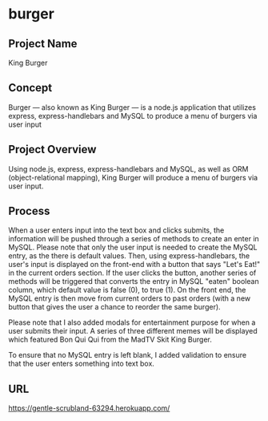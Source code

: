 # burger

<h2>Project Name</h2>

King Burger

<h2>Concept</h2>

Burger — also known as King Burger — is a node.js application that utilizes express, express-handlebars and MySQL to produce a menu of burgers via user input

<h2>Project Overview</h2>

Using node.js, express, express-handlebars and MySQL, as well as ORM (object-relational mapping), King Burger will produce a menu of burgers via user input.

<h2>Process</h2>

When a user enters input into the text box and clicks submits, the information will be pushed through a series of methods to create an enter in MySQL. Please note that only the user input is needed to create the MySQL entry, as the there is default values. Then, using express-handlebars, the user's input is displayed on the front-end with a button that says "Let's Eat!" in the current orders section. If the user clicks the button, another series of methods will be triggered that converts the entry in MySQL "eaten" boolean column, which default value is false (0), to true (1). On the front end, the MySQL entry is then move from current orders to past orders (with a new button that gives the user a chance to reorder the same burger).

Please note that I also added modals for entertainment purpose for when a user submits their input. A series of three different memes will be displayed which featured Bon Qui Qui from the MadTV Skit King Burger. 

To ensure that no MySQL entry is left blank, I added validation to ensure that the user enters something into text box.

<h2>URL</h2>

https://gentle-scrubland-63294.herokuapp.com/